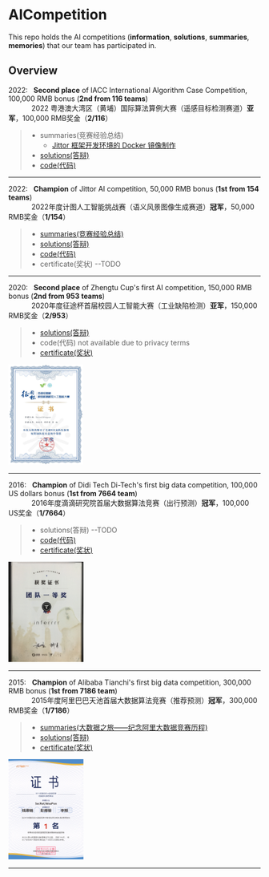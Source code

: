 # AICompetition
This repo holds the AI competitions (**information**, **solutions**, **summaries**, **memories**) that our team has participated in. 


## Overview

2022: &nbsp; **Second place** of IACC International Algorithm Case Competition, 100,000 RMB bonus (**2nd from 116 teams**)  
&emsp;&emsp;&emsp; 2022 粤港澳大湾区（黄埔）国际算法算例大赛（遥感目标检测赛道）**亚军**，100,000 RMB奖金（**2/116**）
> * summaries(竞赛经验总结)
>   * [Jittor 框架开发环境的 Docker 镜像制作](https://github.com/IMPlus-PCALab/AICompetition/blob/main/resource/jittor-docker.md)
> * [solutions(答辩)]()
> * [code(代码)](https://github.com/zcablii/RS_detection)

------

2022: &nbsp; **Champion** of Jittor AI competition, 50,000 RMB bonus (**1st from 154 teams**)  
&emsp;&emsp;&emsp; 2022年度计图人工智能挑战赛（语义风景图像生成赛道）**冠军**，50,000 RMB奖金（**1/154**）  
> * [summaries(竞赛经验总结)](https://zhuanlan.zhihu.com/p/583947132)
> * [solutions(答辩)](https://liveuclac-my.sharepoint.com/:p:/g/personal/zcablii_ucl_ac_uk/EeiiPOx1pmtNvEK5Fn4ShQcBXmzfvSQc9h0O9TVyh84CLA?e=rUlVaR)
> * [code(代码)](https://github.com/zcablii/jittor-Torile-PG_SPADE)
> * certificate(奖状) --TODO

------

2020: &nbsp; **Second place** of Zhengtu Cup's first AI competition, 150,000 RMB bonus (**2nd from 953 teams**)  
&emsp;&emsp;&emsp; 2020年度征途杯首届校园人工智能大赛（工业缺陷检测）**亚军**，150,000 RMB奖金（**2/953**）  
> * [solutions(答辩)](https://docs.google.com/presentation/d/17s__jarQVl8GJt4g38rbs3Nn0Bnn1eWP/edit?usp=sharing&ouid=102362395923573296990&rtpof=true&sd=true)
> * code(代码) not available due to privacy terms
> * [certificate(奖状)](https://github.com/IMPlus-PCALab/AICompetition/blob/main/certificate/2020%E5%BE%81%E9%80%94%E6%9D%AF%E6%A0%A1%E5%9B%AD%E6%9C%BA%E5%99%A8%E8%A7%86%E8%A7%89%E4%BA%BA%E5%B7%A5%E6%99%BA%E8%83%BD%E5%A4%A7%E8%B5%9B%E4%BA%9A%E5%86%9B.jpg) 
<div align="left">
<img src=https://github.com/IMPlus-PCALab/AICompetition/blob/main/certificate/2020%E5%BE%81%E9%80%94%E6%9D%AF%E6%A0%A1%E5%9B%AD%E6%9C%BA%E5%99%A8%E8%A7%86%E8%A7%89%E4%BA%BA%E5%B7%A5%E6%99%BA%E8%83%BD%E5%A4%A7%E8%B5%9B%E4%BA%9A%E5%86%9B.jpg width=150 height=200 />
</div>

------

2016: &nbsp; **Champion** of Didi Tech Di-Tech's first big data competition, 100,000 US dollars bonus (**1st from 7664 team**)  
&emsp;&emsp;&emsp; 2016年度滴滴研究院首届大数据算法竞赛（出行预测）**冠军**，100,000 US奖金（**1/7664**）  
> * solutions(答辩) --TODO
> * [code(代码)](https://github.com/microsoft/LightGBM)
> * [certificate(奖状)](https://github.com/IMPlus-PCALab/AICompetition/blob/main/certificate/2016%E6%BB%B4%E6%BB%B4%E7%A0%94%E7%A9%B6%E9%99%A2%E5%A4%A7%E6%95%B0%E6%8D%AE%E7%AB%9E%E8%B5%9B%E5%86%A0%E5%86%9B.jpg
) 
<div align="left">
<img src=https://github.com/IMPlus-PCALab/AICompetition/blob/main/certificate/2016%E6%BB%B4%E6%BB%B4%E7%A0%94%E7%A9%B6%E9%99%A2%E5%A4%A7%E6%95%B0%E6%8D%AE%E7%AB%9E%E8%B5%9B%E5%86%A0%E5%86%9B.jpg
 width=150 height=200 />
</div>

------

2015: &nbsp; **Champion** of Alibaba Tianchi's first big data competition, 300,000 RMB bonus (**1st from 7186 team**)  
&emsp;&emsp;&emsp; 2015年度阿里巴巴天池首届大数据算法竞赛（推荐预测）**冠军**，300,000 RMB奖金（**1/7186**）  
> * [summaries(大数据之旅——纪念阿里大数据竞赛历程)](https://zhuanlan.zhihu.com/p/583898693)
> * [solutions(答辩)](https://docs.google.com/presentation/d/19qDhSrX3lDX2TO48-xKV84CYKgv6dVjS/edit?usp=sharing&ouid=110802396604011327537&rtpof=true&sd=true)
> * [certificate(奖状)](https://github.com/IMPlus-PCALab/AICompetition/blob/main/certificate/2015%E9%98%BF%E9%87%8C%E5%B7%B4%E5%B7%B4%E5%A4%A7%E6%95%B0%E6%8D%AE%E7%AB%9E%E8%B5%9B%E5%86%A0%E5%86%9B.png
) 
<div align="left">
<img src=https://github.com/IMPlus-PCALab/AICompetition/blob/main/certificate/2015%E9%98%BF%E9%87%8C%E5%B7%B4%E5%B7%B4%E5%A4%A7%E6%95%B0%E6%8D%AE%E7%AB%9E%E8%B5%9B%E5%86%A0%E5%86%9B.png
 width=150 height=200 />
</div>
  
------
